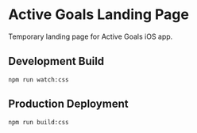 # Active Goals Landing Page

Temporary landing page for Active Goals iOS app.

## Development Build

`npm run watch:css`

## Production Deployment

`npm run build:css`
